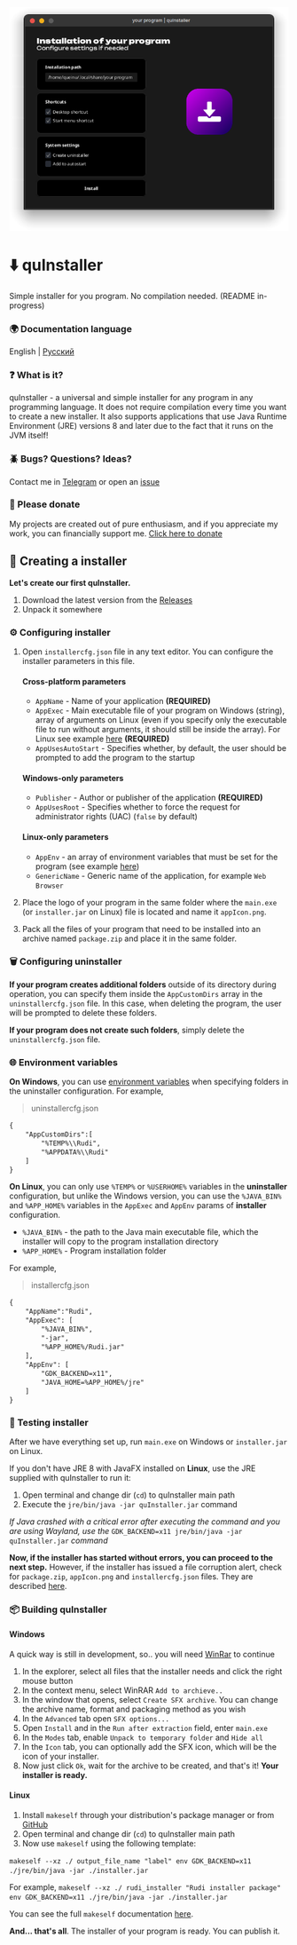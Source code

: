 ![quInstaller window](https://github.com/ZzEdovec/quInstaller/raw/refs/heads/main/readme-banner.png)
# ⬇️ quInstaller
Simple installer for you program. No compilation needed. (README in-progress)

### 🌍 Documentation language
English | [Русский](https://github.com/ZzEdovec/quInstaller/blob/main/README.ru.md)

### ❓ What is it?
quInstaller - a universal and simple installer for any program in any programming language. It does not require compilation every time you want to create a new installer. It also supports applications that use Java Runtime Environment (JRE) versions 8 and later due to the fact that it runs on the JVM itself!
### 🪲 Bugs? Questions? Ideas?
Contact me in [Telegram](https://t.me/queinu) or open an [issue](https://github.com/ZzEdovec/quInstaller/issues)

### 🥺 Please donate
My projects are created out of pure enthusiasm, and if you appreciate my work, you can financially support me.
[Click here to donate](https://www.donationalerts.com/r/queinu)

## 🚀 Creating a installer
**Let's create our first quInstaller.**

1. Download the latest version from the [Releases](https://github.com/ZzEdovec/quInstaller/releases)
2. Unpack it somewhere

### ⚙️ Configuring installer
1. Open `installercfg.json` file in any text editor.
		You can configure the installer parameters in this file.
	#### Cross-platform parameters
	- `AppName` - Name of your application **(REQUIRED)**
	- `AppExec` - Main executable file of your program on Windows (string), array of arguments on Linux (even if you specify only the executable file to run without arguments, it should still be inside the array). For Linux see example [here](https://github.com/ZzEdovec/quInstaller#-environment-variables) **(REQUIRED)**
    - `AppUsesAutoStart` - Specifies whether, by default, the user should be prompted to add the program to the startup
	#### Windows-only parameters
	- `Publisher` - Author or publisher of the application **(REQUIRED)**
	- `AppUsesRoot` - Specifies whether to force the request for administrator rights (UAC) (`false` by default)
	#### Linux-only parameters
	- `AppEnv` - an array of environment variables that must be set for the program (see example [here](https://github.com/ZzEdovec/quInstaller#-environment-variables))
	- `GenericName` - Generic name of the application, for example `Web Browser`
	
2. Place the logo of your program in the same folder where the `main.exe` (or `installer.jar` on Linux) file is located and name it `appIcon.png`.
3. Pack all the files of your program that need to be installed into an archive named `package.zip` and place it in the same folder.

### 🗑️ Configuring uninstaller
**If your program creates additional folders** outside of its directory during operation, you can specify them inside the `AppCustomDirs` array in the `uninstallercfg.json` file. In this case, when deleting the program, the user will be prompted to delete these folders.

**If your program does not create such folders**, simply delete the `uninstallercfg.json` file.

### 🌐 Environment variables
**On Windows**, you can use [environment variables](https://learn.microsoft.com/en-us/windows/deployment/usmt/usmt-recognized-environment-variables) when specifying folders in the uninstaller configuration.
For example,

> uninstallercfg.json

    {
        "AppCustomDirs":[
            "%TEMP%\\Rudi",
            "%APPDATA%\\Rudi"
        ]
    }

**On Linux**, you can only use `%TEMP%` or `%USERHOME%` variables in the **uninstaller** configuration, but unlike the Windows version, you can use the `%JAVA_BIN%` and `%APP_HOME%` variables in the `AppExec` and `AppEnv` params of **installer** configuration.

- `%JAVA_BIN%` - the path to the Java main executable file, which the installer will copy to the program installation directory
- `%APP_HOME%` - Program installation folder

For example,

> installercfg.json

    {
        "AppName":"Rudi",
        "AppExec": [
	        "%JAVA_BIN%",
	        "-jar",
	        "%APP_HOME%/Rudi.jar"
		],
		"AppEnv": [
			"GDK_BACKEND=x11",
			"JAVA_HOME=%APP_HOME%/jre"
		]
    }

### 🧪 Testing installer
After we have everything set up, run `main.exe` on Windows or `installer.jar` on Linux. 

If you don't have JRE 8 with JavaFX installed on **Linux**, use the JRE supplied with quInstaller to run it:
1. Open terminal and change dir (`cd`) to quInstaller main path
2. Execute the `jre/bin/java -jar quInstaller.jar` command

*If Java crashed with a critical error after executing the command and you are using Wayland, use the* `GDK_BACKEND=x11 jre/bin/java -jar quInstaller.jar` *command*

**Now, if the installer has started without errors, you can proceed to the next step.** However, if the installer has issued a file corruption alert, check for `package.zip`, `appIcon.png` and `installercfg.json` files. They are described  [here](https://github.com/ZzEdovec/quInstaller?tab=readme-ov-file#configuring-installer).

### 📦 Building quInstaller
#### Windows
A quick way is still in development, so.. you will need [WinRar](https://www.win-rar.com/start.html) to continue
1. In the explorer, select all files that the installer needs and click the right mouse button
2. In the context menu, select WinRAR `Add to archieve..`
3. In the window that opens, select `Create SFX archive`. You can change the archive name, format and packaging method as you wish
4. In the `Advanced` tab open `SFX options...`
5. Open `Install` and in the `Run after extraction` field, enter `main.exe`
6. In the `Modes` tab, enable `Unpack to temporary folder` and `Hide all`
7. In the `Icon` tab, you can optionally add the SFX icon, which will be the icon of your installer.
8. Now just click `Ok`, wait for the archive to be created, and that's it! **Your installer is ready.**
#### Linux
1. Install `makeself` through your distribution's package manager or from [GitHub](https://github.com/megastep/makeself)
2. Open terminal and change dir (`cd`) to quInstaller main path
3.  Now use `makeself` using the following template:

`makeself --xz ./ output_file_name "label" env GDK_BACKEND=x11 ./jre/bin/java -jar ./installer.jar`

For example,
`makeself --xz ./ rudi_installer "Rudi installer package" env GDK_BACKEND=x11 ./jre/bin/java -jar ./installer.jar`

You can see the full `makeself` documentation [here](https://github.com/megastep/makeself?tab=readme-ov-file#usage).

**And... that's all**. The installer of your program is ready. You can publish it.

